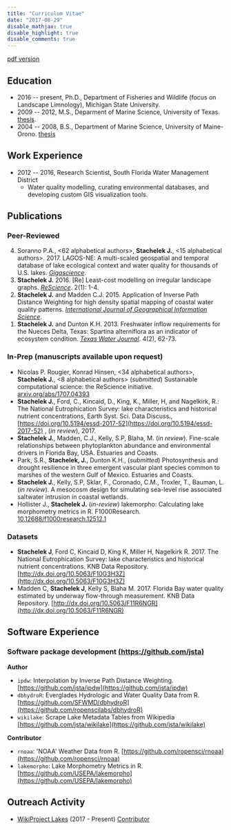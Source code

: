 ```yaml
---
title: "Curriculum Vitae"
date: "2017-08-29"
disable_mathjax: true
disable_highlight: true
disable_comments: true
---
```


[pdf version](../pdf/cv.pdf)

## Education

- 2016 -- present, Ph.D., Department of Fisheries and Wildlife (focus on Landscape Limnology), Michigan State University.
- 2009 -- 2012, M.S., Deparment of Marine Science, University of Texas. [thesis](http://repositories.lib.utexas.edu/handle/2152/ETD-UT-2012-05-5549).
- 2004 -- 2008, B.S., Department of Marine Science, University of Maine-Orono. [thesis](../pdf/FieldGuidetoMarinePlantsAlgae.pdf)

<!---
### Additional Courses and Training

- Bayesian Statistics Workshop, Summer 2017, Michigan State University, Instructor Song Qian.
- Introduction to Bayesian Statistics, Spring 2017, Michigan State University, Instructor Andrew Finley.
- The `mgcv` Package As a One-Stop-Shop for Fitting Non-Linear Ecological Models, Summer 2016, Ecological Society of America. Instructors Gavin Simpson, David Miller, Eric Pedersen.
- Using R for High Performance Computing, Winter 2015, National Institute for Mathematical and Biological Synthesis. Instructor Drew Schmidt.
- Bayesian Inference and Hierachical Modeling, Fall 2013, Florida Atlantic University. Instructor Robert Dorazio.
--->

## Work Experience
  
- 2012 -- 2016, Research Scientist, South Florida Water Management District
  - Water quality modelling, curating environmental databases, and developing custom GIS visualization tools. 

## Publications

### Peer-Reviewed

<ol reversed>

<li> Soranno P.A., <62 alphabetical authors>, <b>Stachelek J.</b>, <15 alphabetical authors>.   2017. LAGOS-NE: A multi-scaled geospatial and temporal database of lake ecological context and water quality for thousands of U.S. lakes. <u><i>Gigascience</i></u>. <a target="_blank" href="https://doi.org/10.1093/gigascience/gix101"><i class="fa fa-download"></i></a>
</li>

<li> <b>Stachelek J.</b> 2016. [Re] Least-cost modelling on irregular landscape graphs. <u><i>ReScience</i></u>. 2(1): 1-4. <a target="_blank" href="../pdf/2016_stachelek_rescience.pdf"><i class="fa fa-download"></i></a>
</li>

<li> <b>Stachelek J.</b> and Madden C.J. 2015. Application of Inverse Path Distance Weighting for high density spatial mapping of coastal water quality patterns. <u><i>International Journal of Geographical Information Science</i></u>. <a target="_blank" href="../pdf/stachmadden2015am.pdf"><i class="fa fa-download"></i></a>
</li>

<li> <b>Stachelek J.</b> and Dunton K.H. 2013. Freshwater inflow requirements for the Nueces Delta, Texas: Spartina alterniflora as an indicator of ecosystem condition. <u><i>Texas Water Journal</i></u>. 4(2), 62-73. <a target="_blank" href="../pdf/StachelekDunton2013.pdf"><i class="fa fa-download"></i></a>
</li>

</ol>
  
### In-Prep (manuscripts available upon request)

- Nicolas P. Rougier, Konrad Hinsen, <34 alphabetical authors>, **Stachelek J.**, <8 alphabetical authors> (_submitted_) Sustainable computational science: the ReScience initiative. [arxiv.org/abs/1707.04393](https://arxiv.org/abs/1707.04393)
- **Stachelek J.**, Ford, C., Kincaid, D., King, K., Miller, H, and Nagelkirk, R.: The National Eutrophication Survey: lake characteristics and historical nutrient concentrations, Earth Syst. Sci. Data Discuss., [https://doi.org/10.5194/essd-2017-52](https://doi.org/10.5194/essd-2017-52) , (_in review_), 2017.  
- **Stachelek J.**, Madden, C.J., Kelly, S.P, Blaha, M. (_in review_). Fine-scale relationships between phytoplankton abundance and environmental drivers in Florida Bay, USA. Estuaries and Coasts.
- Park, S.R., **Stachelek, J.**, Dunton K.H., (_submitted_) Photosynthesis and drought resilience in three emergent vascular plant species common to marshes of the western Gulf of Mexico. Estuaries and Coasts.
- **Stachelek J.**, Kelly, S.P, Sklar, F., Coronado, C.M., Troxler, T., Bauman, L. (_in review_). A mesocosm design for simulating sea-level rise associated saltwater intrusion in coastal wetlands.
- Hollister J., **Stachelek J.** (_in-review_) lakemorpho: Calculating lake morphometry metrics in R. F1000Research. [10.12688/f1000research.12512.1](https://doi.org/10.12688/f1000research.12512.1)

### Datasets

- **Stachelek J**, Ford C, Kincaid D, King K, Miller H, Nagelkirk R. 2017. The National Eutrophication Survey: lake characteristics and historical nutrient concentrations. KNB Data Repository. [http://dx.doi.org/10.5063/F10G3H3Z](http://dx.doi.org/10.5063/F10G3H3Z)
- Madden C, **Stachelek J**, Kelly S, Blaha M. 2017. Florida Bay water quality estimated by underway flow-through measurement. KNB Data Repository. [http://dx.doi.org/10.5063/F11R6NGR](http://dx.doi.org/10.5063/F11R6NGR)

## Software Experience
  
### Software package development [(https://github.com/jsta)](https://github.com/jsta)

**Author**

- `ipdw`: Interpolation by Inverse Path Distance Weighting. [https://github.com/jsta/ipdw](https://github.com/jsta/ipdw)
- `dbhydroR`: Everglades Hydrologic and Water Quality Data from R. [https://github.com/SFWMD/dbhydroR](https://github.com/ropenscilabs/dbhydroR)
- `wikilake`: Scrape Lake Metadata Tables from Wikipedia [https://github.com/jsta/wikilake](https://github.com/jsta/wikilake) 

**Contributor**

- `rnoaa`: 'NOAA' Weather Data from R. [https://github.com/ropensci/rnoaa](https://github.com/ropensci/rnoaa)
- `lakemorpho`: Lake Morphometry Metrics in R. [https://github.com/USEPA/lakemorpho](https://github.com/USEPA/lakemorpho)

<!---### Other software experience

- Operating Systems: Debian/Ubuntu/Fedora Linux, Windows
- Office productivity software: Microsoft Office (Word, Excel and PowerPoint), LibreOffice, LaTeX
- Statistical Software: R
- Coding languages: R, Python, Fortran
- Data management: SQLite, netcdf
- Version control systems: Git, GitHub
- Web development: `shiny`

## Presentations

- Collins, S.M, Cheruvelil, K.S., Fergus, C.E., Lapierre, J.F., Oliver, S.K., Scott, C.E., Skaff, N.K., Soranno, P.A., **Stachelek, J.**, Tan, P., Yuan, S. and Wagner, T. (2017)  Which measures of climate are the best predictors of lake water quality at sub-continental scales? Ecological Society of America Meeting, Portland, Oregon, USA.
- **Stachelek, J.** (2017) Lake Connectivity Effects on Phosphorus in 1,000s of Lakes. Michigan State University Fisheries and Wildlife Graduate Research Symposium.
- **Stachelek, J.**, Madden, C.J., Kelly, S., Blaha, M. (2016). Fine-scale spatial patterning of phytoplankton abundance in a coastal estuary. Ecological Society of America Meeting, Fort Lauderdale, Florida, USA. [slides](https://figshare.com/articles/Ecological_Society_of_America/2775322)
- Troxler, T.G., Gaiser, E.E., Charles, S.P., Coronado, C., Davis, S., Fuentes, J., Kelly, S., Kominoski, J.S., Madden, C.J., Mazzei, V., Sklar, F.H. Sklar, Servais, S., **Stachelek, J.**, Wilson, B.J. (2016). Carbon cycle science in the Florida Coastal Everglades: Research to inform carbon and water management. Ecological Society of America Meeting, Fort Lauderdale, Florida, USA.
- Sklar, F.H., Coronado, C., Troxler, T.G., **Stachelek, J.**, Kelly, S., Kominoski, J.S. (2016). Coastal subsidence as a function of salinity intrusion and peat decomposition in a karst environment. Ecological Society of America Meeting, Fort Lauderdale, Florida, USA.
- **Stachelek, J.**, (2015) Resolving Fine-Scale Patterning and Restoration Outcomes in the Coastal Everglades. Greater Everglades Ecosystem Restoration Meeting, Coral Springs, Florida, USA. [slides](http://conference.ifas.ufl.edu/geer2015/Documents/Speaker%20Presentations/SESSION%2010/1400_Stachelek_Joseph.pdf)
- Kominoski, J., Servais, S., B.J. Wilson, V. Mazzei, E.E. Gaiser, T. Troxler, C. Coronado-Molina, S.E. Davis, S.P. Kelly, **J. Stachelek**, F.H. Sklar, C.J. Madden, and L. Bauman, (2015). Effects of increased water salinity and inundation on microbial processing of carbon and nutrients in oligohaline wetland soils. Ecological Society of America 100th Annual Meeting, Baltimore, Maryland, USA.
- Troxler, T., F.H. Sklar, S.E. Davis, E.E. Gaiser, S.P. Kelly, J. Kominoski, C.J. Madden, V. Mazzei, C. Coronado-Molina, D.T. Rudnick, S. Servais, **J. Stachelek**, and B.J. Wilson, (2015) The effects of projected sea-level rise on Everglades coastal ecosystems: Evaluating the potential for and mechanisms of peat collapse. Ecological Society of America 100th Annual Meeting, Baltimore, Maryland, USA. 
- Wilson, B., Troxler, T., Gaiser, E., Kominoski, J., Richards, J., Servais, S., **Stachelek, J.**, Kelly, S. Kelly, Sklar, F., Coronado-Molina, C., Madden, C., Davis, S.E., Mazzei, V., Schulte, N., Bauman, L., (2014) Ecosystem Productivity Responses to Saltwater Intrusion and P Loading As a Result of Future Sea Level Rise in the Coastal Everglades. American Geophysical Union Meeting, San Fransisco, California, USA.
- **Stachelek, J.**, Madden, C.J. (2013) High Density Spatial Mapping of Water Quality Patterns Reveals Impacts of Freshwater Inputs in Florida Bay, USA. Poster Presentation at the Coastal and Esutarine Reserach Federation, San Diego, California, USA.
- Madden, C.J., McDonald, A.A., Koch-Rose, M., Glibert, P., Kelly, S.P., **Stachelek, J.**, (2013) Exploring Linkages Among Watershed-Estuary Processes in the Southern Everglades, Florida Bay Using Model Synthesis. Oral Presentation at the Coastal and Esutarine Reserach Federation, San Diego, California, USA.
- **Stachelek J.**, Dunton, K.H. (2011). Estimation of freshwater inflow requirements for a semi-arid salt marsh using emergent plants as indicators of ecosystem condition. Oral Presentation at the Coastal and Esutarine Reserach Federation, Daytona Beach, Florida, USA.
- Park, S.R., **Stachelek J.**, Dunton, K.H. (2011). Seasonal variations in photosynthetic characteristics of three major emergent salt marsh plants in the Southwestern Gulf of Mexico. Oral Presentation at the Coastal and Esutarine Reserach Federation, Daytona Beach, Florida, USA.
- **Stachelek J.**, Dunton, K.H. (2011). Porewater salinity dynamics within emergent salt marsh vegetation. Oral Presentation at the Benthic Ecology Meeting, Mobile, Alabama, USA.

## Teaching Experience

### Michigan State University 

- Delivered workshops to teach version control software (Git) for application in academic research (EEBB Programming Group, Spring 2017)
-  Delivered workshops to teach basic Python and Linux command line use (Institute for Cyber-enabled Research, Spring 2017)

### Software Carpentry

- Instructor (2016 - present)
- Delivered workshops (2) to teach GIS skills for research computing
- Lesson Mainainter, (2015 - present), [Geospatial Data Analysis with R](http://www.datacarpentry.org/lessons/). Data Carpentry.
  
### NSF GK-12 Fellowship - University of Texas Marine Science Institute / Port Aransas HS

- AP Human Geography / GIS (Fall 2010 / Spring 2011) 
- Developed GIS lesson material; delivered lessons; evaluated student work

### Teaching Assistant - University of Texas at Austin

- Introduction to Oceanography (Fall 2009/Spring 2010)
- Taught lectures; delivered laboratory practicals; marked assignments and exams

## Service Activity
  
- Soranno, P., King, K., Poisson, A., **Stachelek, J.**, Boudreau, C., Skaff, N., Smith, N. (2017) Cyberinfrastructure support for collaboration and open science in ecology. NSF Request for Information on Future Needs for Advanced Cyberinfrastructure to Support Science and Engineering Research ([https://www.nsf.gov/cise/oac/ci2030/pdf/RFI-Soranno-261.pdf](https://www.nsf.gov/cise/oac/ci2030/pdf/RFI-Soranno-261.pdf))
- Reviewer (2017) _Journal of Open Source Software_, _Frontiers in Ecology and Evolution_, [ROpenSci](https://github.com/ropensci/onboarding/issues/118)
- Reviewer (2016) _Texas Water Journal_, _Journal of Open Source Software_ (2), _Peerage of Science_, _Journal of Atmospheric and Oceanic Technology_
- Reviewer (2015) _Ecological Modelling_
- NEON spatio-temporal hackathon (2015) - developed tutorials and assessment instruments to teach fundamental big data skills needed to work efficiently with large spatio-temporal data using open tools, such as R and Python. [link](http://www.neoninc.org/updates-events/update/nsf-biocenters-unite-close-scientific-data-skills-gap-focus-phenology)--->

## Outreach Activity  

- [WikiProject Lakes](https://en.wikipedia.org/wiki/Wikipedia:WikiProject_Lakes) (2017 - Present) [Contributor](https://en.wikipedia.org/wiki/Special:Contributions/Jst4)

<!--- Everglades Day (2016) Guided tours of science activities at the Loxahatchee Impoundment Landscape Assessment. 17th Annual Everglades Day, Loxahatchee National Wildlife Refuge.
- National Public Radio (2016) Rising Seas Push Too Much Salt Into the Florida Everglades. [link](http://www.npr.org/2016/05/25/477014085/rising-seas-push-too-much-salt-into-the-florida-everglades)
- PBS Newshour (2015) Florida's Everglades face new invasive threat: rising sea levels. [youtube](https://www.youtube.com/watch?v=ggOl-vaXIFk)

## Honors and Awards

- GLEON Student Travel Award 2017
- Invited participant to the [2017 rOpenSci Conference](http://unconf17.ropensci.org/)
- Finalist for the 2012 NOAA Coastal Management Fellowship
- Best poster award at the 2012 Texas Bays and Estuaries Meeting

## Membership
  
- Coastal and Estuarine Research Federation
- Ecological Society of America
- Foundation for Open Access Statistics--->